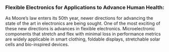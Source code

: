 ### Flexible Electronics for Applications to Advance Human Health:

As Moore’s law enters its 50th year, newer directions for advancing the state of the art in electronics are being sought. One of the most exciting of these new directions is advances in flexible electronics. Microelectronic components that stretch and flex with minimal loss in performance metrics are widely applicable in smart clothing, foldable displays, stretchable solar cells and bio-inspired devices.
